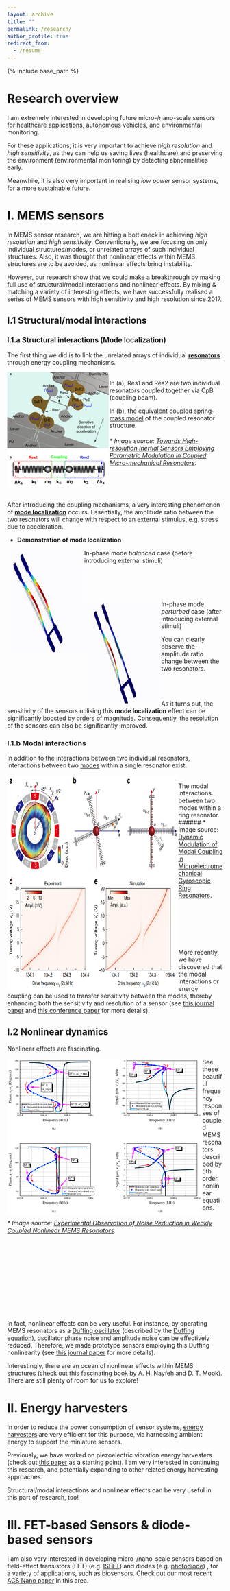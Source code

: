 ```yaml
---
layout: archive
title: ""
permalink: /research/
author_profile: true
redirect_from:
  - /resume
---
```


{% include base_path %}

Research overview
======

I am extremely interested in developing future micro-/nano-scale sensors for healthcare applications, autonomous vehicles, and environmental monitoring.

For these applications, it is very important to achieve <i>high resolution</i> and <i>high sensitivity</i>, as they can help us saving lives (healthcare) and preserving the environment (environmental monitoring) by detecting abnormalities early.

Meanwhile, it is also very important in realising <i>low power</i> sensor systems, for a more sustainable future.

# I. MEMS sensors

In MEMS sensor research, we are hitting a bottleneck in achieving <i>high resolution</i> and <i>high sensitivity</i>. Conventionally, we are focusing on only individual structures/modes, or unrelated arrays of such individual structures. Also, it was thought that nonlinear effects within MEMS structures are to be avoided, as nonlinear effects bring instability.

However, our research show that we could make a breakthrough by making full use of structural/modal interactions and nonlinear effects. By mixing & matching a variety of interesting effects, we have successfully realised a series of MEMS sensors with high sensitivity and high resolution since 2017.

## I.1 Structural/modal interactions

### I.1.a Structural interactions (Mode localization)

The first thing we did is to link the unrelated arrays of individual <a href="https://en.wikipedia.org/wiki/Resonator"><b>resonators</b></a> through energy coupling mechanisms.

<img align="left" src="/images/CoupledResonators.PNG" height="268" width="239">

<br>
In (a), Res1 and Res2 are two individual resonators coupled together via CpB (coupling beam).

In (b), the equivalent coupled <a href="https://en.wikipedia.org/wiki/Effective_mass_(spring%E2%80%93mass_system)">spring-mass model</a> of the coupled resonator structure.

###### * Image source: <a href="https://journals.aps.org/prapplied/abstract/10.1103/PhysRevApplied.12.044005"> Towards High-resolution Inertial Sensors Employing Parametric Modulation in Coupled Micro-mechanical Resonators</a>.

<br>
<br>

After introducing the coupling mechanisms, a very interesting phenomenon of <a href="https://www.sciencedirect.com/science/article/abs/pii/0022460X8890226X"> <b>mode localization</b></a> occurs. Essentially, the amplitude ratio between the two resonators will change with respect to an external stimulus, e.g. stress due to acceleration.

* <b>Demonstration of mode localization</b>

<img align="left" src="/images/InPhaseModeBalanced.gif" height="240" width="180">
In-phase mode <i>balanced</i> case (before introducing external stimuli)
<br>
<br>
<br>
<br>
<br>
<br>

<img align="left" src="/images/InPhaseModePerturbed.gif" height="240" width="180">
In-phase mode <i>perturbed</i> case (after introducing external stimuli)

You can clearly observe the amplitude ratio change between the two resonators.
<br>
<br>
<br>
<br>

As it turns out, the sensitivity of the sensors utilising this <b>mode localization</b> effect can be significantly boosted by orders of magnitude. Consequently, the resolution of the sensors can also be significantly improved.

### I.1.b Modal interactions

In addition to the interactions between two individual resonators, interactions between two <a href="https://en.wikipedia.org/wiki/Vibration#Illustration_of_a_multiple_DOF_problem"> modes</a> within a single resonator exist.

<img align="left" src="/images/Modalinteraction.PNG" height="500" width="400">
<br>
The modal interactions between two modes within a ring resonator.
###### * Image source: <a href="https://www.nature.com/articles/s41467-019-12796-0.pdf"> Dynamic Modulation of Modal Coupling in Microelectromechanical Gyroscopic Ring Resonators</a>.

<br>
<br>
<br>
<br>
<br>
<br>
<br>

More recently, we have discovered that the modal interactions or energy coupling can be used to transfer sensitivity between the modes, thereby enhancing both the sensitivity and resolution of a sensor (see <a href="https://ieeexplore.ieee.org/abstract/document/9439932/"> this journal paper</a> and <a href="https://ieeexplore.ieee.org/abstract/document/9375348/"> this conference paper</a> for more details).

## I.2 Nonlinear dynamics

Nonlinear effects are fascinating.

<img align="left" src="/images/NonlinearDoubleHysteresis.PNG" height="364" width="456">

See these beautiful frequency responses of coupled MEMS resonators described by 5th order nonlinear equations.
###### * Image source: <a href="https://ieeexplore.ieee.org/abstract/document/8091122/"> Experimental Observation of Noise Reduction in Weakly Coupled Nonlinear MEMS Resonators</a>.

<br>
<br>
<br>
<br>
<br>
<br>
<br>
<br>
<br>

In fact, nonlinear effects can be very useful. For instance, by operating MEMS resonators as a <a href="http://www.scholarpedia.org/article/Duffing_oscillator"> Duffing oscillator</a> (described by the <a href="https://en.wikipedia.org/wiki/Duffing_equation"> Duffing equation</a>), oscillator phase noise and amplitude noise can be effectively reduced. Therefore, we made prototype sensors employing this Duffing nonlinearity (see <a href="https://ieeexplore.ieee.org/abstract/document/8640054"> this journal paper</a> for more details).

Interestingly, there are an ocean of nonlinear effects within MEMS structures (check out <a href="https://onlinelibrary.wiley.com/doi/book/10.1002/9783527617586"> this fascinating book</a> by A. H. Nayfeh and D. T. Mook). There are still plenty of room for us to explore!

# II. Energy harvesters

In order to reduce the power consumption of sensor systems, <a href="https://en.wikipedia.org/wiki/Energy_harvesting">energy harvesters</a> are very efficient for this purpose, via harnessing ambient energy to support the miniature sensors.

Previously, we have worked on piezoelectric vibration energy harvesters (check out <a href="https://www.sciencedirect.com/science/article/pii/S0924424717302194">this paper</a> as a starting point). I am very interested in continuing this research, and potentially expanding to other related energy harvesting approaches.

Structural/modal interactions and nonlinear effects can be very useful in this part of research, too!

# III. FET-based Sensors & diode-based sensors

I am also very interested in developing micro-/nano-scale sensors based on field-effect transistors (FET) (e.g. <a href="https://en.wikipedia.org/wiki/ISFET"> ISFET</a>) and diodes (e.g. <a href="https://en.wikipedia.org/wiki/Photodiode"> photodiode</a>) , for a variety of applications, such as biosensors. Check out our most recent <a href="https://pubs.acs.org/doi/abs/10.1021/acsnano.0c08075"> ACS Nano paper</a> in this area.
